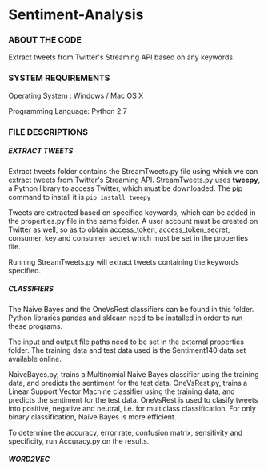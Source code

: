 # Sentiment-Analysis

### ABOUT THE CODE
Extract tweets from Twitter's Streaming API based on any keywords.

### SYSTEM REQUIREMENTS

Operating System : Windows / Mac OS X

Programming Language: Python 2.7

### FILE DESCRIPTIONS

##### EXTRACT TWEETS 

Extract tweets folder contains the StreamTweets.py file using which we can extract tweets from Twitter's Streaming API. StreamTweets.py uses **tweepy**, a Python library to access Twitter, which must be downloaded. The pip command to install it is `pip install tweepy` 

Tweets are extracted based on specified keywords, which can be added in the properties.py file in the same folder. A user account must be created on Twitter as well, so as to obtain access_token, access_token_secret, consumer_key and consumer_secret which must be set in the properties file. 

Running StreamTweets.py will extract tweets containing the keywords specified.

##### CLASSIFIERS

The Naive Bayes and the OneVsRest classifiers can be found in this folder. Python libraries pandas and sklearn need to be installed in order to run these programs. 

The input and output file paths need to be set in the external properties folder. The training data and test data used is the Sentiment140 data set available online.

NaiveBayes.py, trains a Multinomial Naive Bayes classifier using the training data, and predicts the sentiment for the test data.
OneVsRest.py, trains a Linear Support Vector Machine classifier using the training data, and predicts the sentiment for the test data. OneVsRest is used to clasify tweets into positive, negative and neutral, i.e. for multiclass classification. For only binary classification, Naive Bayes is more efficient.

To determine the accuracy, error rate, confusion matrix, sensitivity and specificity, run Accuracy.py on the results.

##### WORD2VEC 



